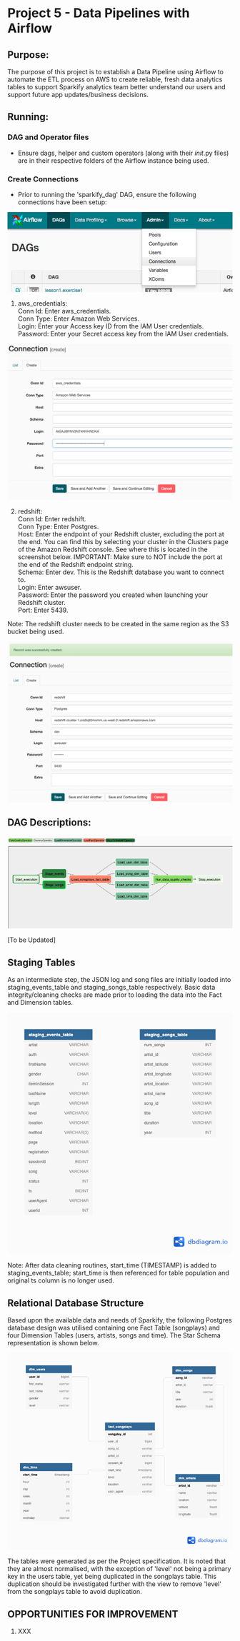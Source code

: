 # Project 5 - Data Pipelines with Airflow

## Purpose:

The purpose of this project is to establish a Data Pipeline using Airflow to automate the ETL process on AWS to create reliable, fresh data analytics tables to support Sparkify analytics team better understand our users and support future app updates/business decisions.

## Running:

### DAG and Operator files

- Ensure dags, helper and custom operators (along with their _init_.py files) are in their respective folders of the Airflow instance being used.

### Create Connections

- Prior to running the 'sparkify_dag' DAG, ensure the following connections have been setup:

![Connections](./Resources/admin-connections.png)

1.  aws_credentials:  
    Conn Id: Enter aws_credentials.  
    Conn Type: Enter Amazon Web Services.  
    Login: Enter your Access key ID from the IAM User credentials.  
    Password: Enter your Secret access key from the IAM User credentials.

![AWS Credentials](./Resources/connection-aws-credentials.png)

2.  redshift:  
    Conn Id: Enter redshift.  
    Conn Type: Enter Postgres.  
    Host: Enter the endpoint of your Redshift cluster, excluding the port at the end. You can find this by selecting your cluster in the Clusters page of the Amazon Redshift console. See where this is located in the screenshot below. IMPORTANT: Make sure to NOT include the port at the end of the Redshift endpoint string.  
    Schema: Enter dev. This is the Redshift database you want to connect to.  
    Login: Enter awsuser.  
    Password: Enter the password you created when launching your Redshift cluster.  
    Port: Enter 5439.  


Note: The redshift cluster needs to be created in the same region as the S3 bucket being used.

![Redshift Cluster Connection Details](./Resources/connection-redshift.png)

## DAG Descriptions:

![Sparkify_DAG](./Resources/sparkify_dag_image.png)  
  
[To be Updated]  


## Staging Tables

As an intermediate step, the JSON log and song files are initially loaded into staging_events_table and staging_songs_table respectively. Basic data integrity/cleaning checks are made prior to loading the data into the Fact and Dimension tables.

![Staging Tables](./Resources/Project5_staging_tables.png)

Note: After data cleaning routines, start_time (TIMESTAMP) is added to staging_events_table; start_time is then referenced for table population and original ts column is no longer used.

## Relational Database Structure

Based upon the available data and needs of Sparkify, the following Postgres database design was utilised containing one Fact Table (songplays) and four Dimension Tables (users, artists, songs and time). The Star Schema representation is shown below. <br>

![Star Schema](./Resources/Project5_star_schema.png)

The tables were generated as per the Project specification. It is noted that they are almost normalised, with the exception of 'level' not being a primary key in the users table, yet being duplicated in the songplays table. This duplication should be investigated further with the view to remove 'level' from the songplays table to avoid duplication.

## OPPORTUNITIES FOR IMPROVEMENT

<ol>
<li> XXX </li>
</ol>
